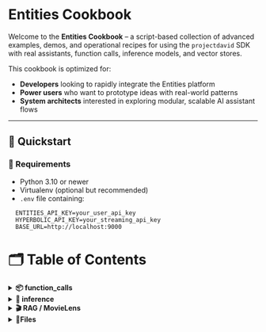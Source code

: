 #  Entities Cookbook

Welcome to the **Entities Cookbook** – a script-based collection of advanced examples, demos, and operational recipes for using the `projectdavid` SDK with real assistants, function calls, inference models, and vector stores.

This cookbook is optimized for:
- **Developers** looking to rapidly integrate the Entities platform
- **Power users** who want to prototype ideas with real-world patterns
- **System architects** interested in exploring modular, scalable AI assistant flows

---

## 🚀 Quickstart

### 🔧 Requirements

- Python 3.10 or newer
- Virtualenv (optional but recommended)
- `.env` file containing:

```dotenv
  ENTITIES_API_KEY=your_user_api_key
  HYPERBOLIC_API_KEY=your_streaming_api_key
  BASE_URL=http://localhost:9000
```

# 🗂 Table of Contents

<details>
<summary><strong>📦 function_calls</strong></summary>

- [`create_function_call.py`](recipes/function_calls/create_function_call.py) – _Creates a callable LLM function._
- [`attach_tool_to_existing_assistant.py`](recipes/function_calls/attach_tool_to_existing_assistant.py) – _Registers a tool to an existing assistant._
- [`basic_function_call_handling.py`](recipes/function_calls/basic_function_call_handling.py) – _Triggers, executes, and streams a function tool round‑trip using TogetherAI._

</details>

<details>
<summary><strong>🧠 inference</strong></summary>

- [`basic_completion.py`](recipes/inference/basic_completion.py) – _Basic completion using assistant streaming._

</details>

<details>
<summary><strong>🎬 RAG / MovieLens</strong></summary>

- [`ingest_movielens_all_attributes.py`](recipes/reccomender/ingest_movielens_all_attributes.py) – _Ingests and embeds all descriptive MovieLens metadata into a vector store._
- [`search_movielens.py`](recipes/reccomender/search_movielens.py) – _Command-line fuzzy vector search over MovieLens using semantic embeddings._
- [`batch_search_movielens.py`](recipes/reccomender/batch_search_movielens.py) – _Runs multiple stylistically rich semantic queries against a MovieLens vector store._
- [`register_search_movies_tool.py`](recipes/function_calls/register_search_movies_tool.py) – _Registers and attaches the `search_movies` tool for semantic MovieLens queries._
- [`function_call_rag_movie_lens.py`](recipes/function_calls/function_call_rag_movie_lens.py) – _Streams assistant replies from MovieLens-powered RAG tool calling._

</details>


<details>
<summary><strong>📁Files</strong></summary>
- [`basic_file_crud.py`](recipes/files/basic_file_crud.py) – _Basic file storage CRUD and conversion examples._
</details>
